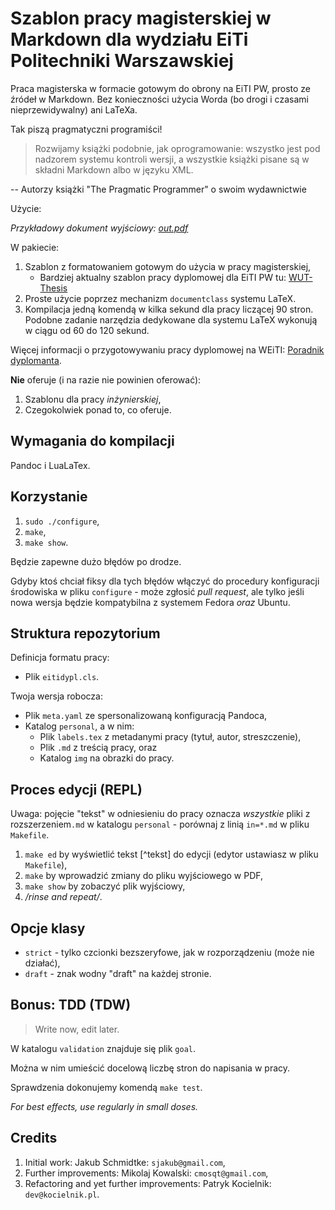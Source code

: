 # Szablon pracy magisterskiej w Markdown dla wydziału EiTi Politechniki Warszawskiej

Praca magisterska w formacie gotowym do obrony na EiTI PW, prosto ze źródeł w
Markdown. Bez konieczności użycia Worda (bo drogi i czasami nieprzewidywalny)
ani LaTeXa.

Tak piszą pragmatyczni programiści!

> Rozwijamy książki podobnie, jak oprogramowanie: wszystko jest pod nadzorem
> systemu kontroli wersji, a wszystkie książki pisane są w składni Markdown
> albo w języku XML.

-- Autorzy książki "The Pragmatic Programmer" o swoim wydawnictwie

Użycie:

*Przykładowy dokument wyjściowy: [out.pdf](out.pdf)*

W pakiecie:

1. Szablon z formatowaniem gotowym do użycia w pracy magisterskiej,
    - Bardziej aktualny szablon pracy dyplomowej dla EiTI PW tu:
    [WUT-Thesis](https://github.com/ArturB/WUT-Thesis)
2. Proste użycie poprzez mechanizm `documentclass` systemu LaTeX.
3. Kompilacja jedną komendą w kilka sekund dla pracy liczącej 90 stron.
   Podobne zadanie narzędzia dedykowane dla systemu LaTeX wykonują w ciągu od
   60 do 120 sekund.

Więcej informacji o przygotowywaniu pracy dyplomowej na WEiTI: [Poradnik dyplomanta](http://www.ii.pw.edu.pl/ii_pol/Instytut-Informatyki/Nauczanie/Poradnik-dyplomanta).

**Nie** oferuje (i na razie nie powinien oferować):

1. Szablonu dla pracy *inżynierskiej*,
2. Czegokolwiek ponad to, co oferuje.

Wymagania do kompilacji
-----------------------

Pandoc i LuaLaTex.

Korzystanie
--------------

1. `sudo ./configure`,
2. `make`,
3. `make show`.

Będzie zapewne dużo błędów po drodze.

Gdyby ktoś chciał fiksy dla tych błędów włączyć do procedury konfiguracji środowiska w pliku `configure` - może zgłosić *pull request*, ale tylko jeśli nowa wersja będzie kompatybilna z systemem Fedora *oraz* Ubuntu.

Struktura repozytorium
----------------------

Definicja formatu pracy:

- Plik `eitidypl.cls`.

Twoja wersja robocza:

- Plik `meta.yaml` ze spersonalizowaną konfiguracją Pandoca,
- Katalog `personal`, a w nim:
  - Plik `labels.tex` z metadanymi pracy (tytuł, autor, streszczenie),
  - Plik `.md` z treścią pracy, oraz
  - Katalog `img` na obrazki do pracy.

Proces edycji (REPL)
--------------------

Uwaga: pojęcie "tekst" w odniesieniu do pracy oznacza *wszystkie* pliki z rozszerzeniem`.md` w katalogu `personal` - porównaj z linią `in=*.md` w pliku `Makefile`.

1. `make ed` by wyświetlić tekst [^tekst] do edycji (edytor ustawiasz w pliku `Makefile`),
2. `make` by wprowadzić zmiany do pliku wyjściowego w PDF,
3. `make show` by zobaczyć plik wyjściowy,
4. */rinse and repeat/*.

Opcje klasy
-----------

- `strict` - tylko czcionki bezszeryfowe, jak w rozporządzeniu (może nie działać),
- `draft` - znak wodny "draft" na każdej stronie.

Bonus: TDD (TDW)
-----------------------

> Write now, edit later.

W katalogu `validation` znajduje się plik `goal`.

Można w nim umieścić docelową liczbę stron do napisania w pracy.

Sprawdzenia dokonujemy komendą `make test`.

*For best effects, use regularly in small doses.*

Credits 
-------

1. Initial work: Jakub Schmidtke: `sjakub@gmail.com`,
2. Further improvements: Mikolaj Kowalski: `cmosqt@gmail.com`,
3. Refactoring and yet further improvements: Patryk Kocielnik: `dev@kocielnik.pl`.

